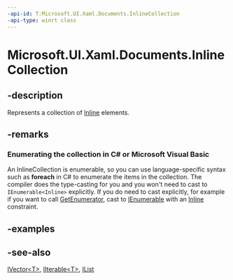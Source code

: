 ```yaml
---
-api-id: T:Microsoft.UI.Xaml.Documents.InlineCollection
-api-type: winrt class
---
```


<!-- Class syntax.
public class InlineCollection : Windows.Foundation.Collections.IIterable<Windows.UI.Xaml.Documents.Inline>, Windows.Foundation.Collections.IVector<Windows.UI.Xaml.Documents.Inline>
-->

# Microsoft.UI.Xaml.Documents.InlineCollection

## -description
Represents a collection of [Inline](inline.md) elements.

## -remarks
<!--Begin NET note for IEnumerable support-->
### Enumerating the collection in C# or Microsoft Visual Basic

An InlineCollection is enumerable, so you can use language-specific syntax such as **foreach** in C# to enumerate the items in the collection. The compiler does the type-casting for you and you won't need to cast to `IEnumerable<Inline>` explicitly. If you do need to cast explicitly, for example if you want to call [GetEnumerator](/dotnet/api/system.collections.ienumerable.getenumerator?view=dotnet-uwp-10.0&preserve-view=true), cast to [IEnumerable<T>](/dotnet/api/system.collections.generic.ienumerable-1?view=dotnet-uwp-10.0&preserve-view=true) with an [Inline](inline.md) constraint.


<!--End NET note for IEnumerable support-->

## -examples

## -see-also
[IVector&lt;T&gt;](/uwp/api/windows.foundation.collections.ivector-1), [IIterable&lt;T&gt;](/uwp/api/windows.foundation.collections.iiterable-1), [IList<T>](/dotnet/api/system.collections.generic.ilist-1?view=dotnet-uwp-10.0&preserve-view=true)
